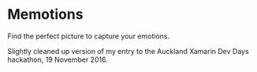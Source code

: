 # Memotions
Find the perfect picture to capture your emotions.

Slightly cleaned up version of my entry to the Auckland Xamarin Dev Days hackathon, 19 November 2016.
